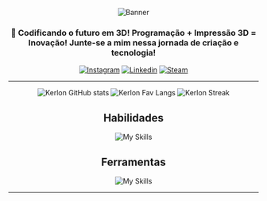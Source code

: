 <center>

![Banner](https://i.ibb.co/WVd7X7t/What-s-Up-I-m-Kerlon-A-Frontend-Developer-in-making.png)

### 🌟 Codificando o futuro em 3D! Programação + Impressão 3D = Inovação! Junte-se a mim nessa jornada de criação e tecnologia!

[![Instagram](https://img.shields.io/badge/Instagram-E4405F?style=for-the-badge&logo=instagram&logoColor=white)](https://www.instagram.com/kerlonn.r?igshid=Mzc0YWU1OWY%3D)
[![Linkedin](https://img.shields.io/badge/LinkedIn-0077B5?style=for-the-badge&logo=linkedin&logoColor=white)](https://www.linkedin.com/in/kerlon-ribeiro-992856285/)
[![Steam](https://img.shields.io/badge/Spotify-1ED760?&style=for-the-badge&logo=spotify&logoColor=white)](https://open.spotify.com/user/b2hehpcdmv6b5qsw84tbstcln?si=ace3f382da0e4fa5)

---

![Kerlon GitHub stats](https://github-readme-stats.vercel.app/api?username=kerlonr&show_icons=true&theme=radical)
![Kerlon Fav Langs](https://github-readme-stats.vercel.app/api/top-langs/?username=kerlonr&layout=compact&theme=radical)
![Kerlon Streak](https://github-readme-streak-stats.herokuapp.com/?user=kerlonr&show_icons=true&locale=en&layout=compact&theme=radical&line_height=0)

<center>

## Habilidades
![My Skills](https://skillicons.dev/icons?i=git,html,css,react,github,js,arduino,figma,raspberrypi&theme=dark)

## Ferramentas

![My Skills](https://skillicons.dev/icons?i=github,arduino,figma,vscode&theme=dark)

---
</center>
